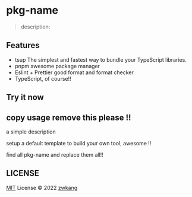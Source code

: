 # pkg-name

> description:

## Features

- tsup The simplest and fastest way to bundle your TypeScript libraries.
- pnpm awesome package manager
- Eslint + Prettier good format and format checker
- TypeScript, of course!!

## Try it now

## copy usage remove this please !!

a simple description

setup a default template to build your own tool, awesome !!

find all pkg-name and replace them all!!

## LICENSE

[MIT](./LICENSE) License © 2022 [zwkang](https://github.com/zwkang)
